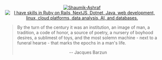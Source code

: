 <p align="center">
  <a href="https://github.com/Shaumik-Ashraf">
    <img src="https://readme-typing-svg.demolab.com?font=Fira+Code&weight=800&size=96&pause=1000&color=268BD2&center=true&vCenter=true&width=870&height=100&lines=Shaumik-Ashraf" alt="Shaumik-Ashraf" />
  </a>

  <a href="#">
    <img src="https://skillicons.dev/icons?i=ruby,rails,react,nextjs,nodejs,js,dotnet,java,html,sass,bootstrap,tailwind,wasm,nginx,bash,linux,debian,ubuntu,aws,heroku,git,emacs,vscodium,anaconda,py,pytorch,regex,sqlite,postgres,redis" alt="I have skills in Ruby on Rails, NextJS, Dotnet, Java, web development, linux, cloud platforms, data analysis, AI, and databases."/>
  </a>
</p>

<p width="80%">
  <blockquote>
    By the turn of the century it was an institution, an image of man, a tradition, a code of honor, a source of poetry, a nursery of boyhood desires, a sublimest of toys, and the most solemn machine - next to a funeral hearse - that marks the epochs in a man's life.
    <p align="center">-- Jacques Barzun</p>
  </blockquote>
</p>

<!--
  Disabled images and github actions that auto-update images every day.
  To re-add these images Uncomment below and enable .github/workflows/* files

  <p align="center">
    <img src="/github-metrics.svg" alt="My GitHub Metrics" width="400px">
    <img src="/github-activity.svg" alt="My Recent Activity" width="400px">
  </p>
  -->

<!--
  Special thanks to lowlighter, DenverCoder1, tandpfun, and rzashakeri for making this README possible!
    https://github.com/lowlighter/metrics/
    https://github.com/DenverCoder1/readme-typing-svg
    https://github.com/tandpfun/skill-icons
    https://github.com/rzashakeri/beautify-github-profile
  -->
